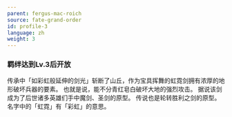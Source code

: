 ```yaml
---
parent: fergus-mac-roich
source: fate-grand-order
id: profile-3
language: zh
weight: 3
---
```


### 羁绊达到Lv.3后开放

传承中「如彩虹般延伸的剑光」斩断了山丘，作为宝具挥舞的虹霓剑拥有浓厚的地形破坏兵器的要素。
也就是说，能不分青红皂白破坏大地的强烈攻击。
据说该剑成为了后世诸多英雄们手中魔剑、圣剑的原型。
传说也是轮转胜利之剑的原型。
名字中的「虹霓」有「彩虹」的意思。
